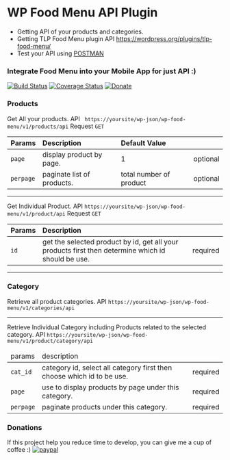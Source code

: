 # WP Food Menu API Plugin
- Getting API of your products and categories.
- Getting TLP Food Menu plugin API https://wordpress.org/plugins/tlp-food-menu/
- Test your API using <a href="https://www.getpostman.com/" target="_blank">POSTMAN</a>

### Integrate Food Menu into your Mobile App for just API :)


[![Build Status](http://img.shields.io/travis/badges/badgerbadgerbadger.svg?style=flat-square)](https://travis-ci.org/badges/badgerbadgerbadger) [![Coverage Status](http://img.shields.io/coveralls/badges/badgerbadgerbadger.svg?style=flat-square)](https://coveralls.io/r/badges/badgerbadgerbadger) [![Donate](https://img.shields.io/badge/Donate-PayPal-green.svg)](https://www.paypal.me/jundellagbo)

### Products
Get All your products.
API ``` https://yoursite/wp-json/wp-food-menu/v1/products/api```
Request ```GET```

| Params        | Description                | Default Value           |          |
| ------------- |:---------------------------|:------------------------| --------:|
| ```page```    | display product by page.   | 1                       | optional |
| ```perpage``` | paginate list of products. | total number of product | optional |

---
Get Individual Product.</i>
API ```https://yoursite/wp-json/wp-food-menu/v1/product/api```
Request ```GET```

| Params        | Description                                                                                        |          |
| ------------- |:---------------------------------------------------------------------------------------------------|----------|
| ```id```      | get the selected product by id, get all your products first then determine which id should be use. | required |

---

### Category

Retrieve all product categories.
API ```https://yoursite/wp-json/wp-food-menu/v1/categories/api```

---

Retrieve Individual Category including Products related to the selected category.
API ```https://yoursite/wp-json/wp-food-menu/v1/product/category/api```
<table>
    <thead>
        <tr>
            <td>params</td>
            <td>description</td>
            <td></td>
        </tr>
    </thead>
    <tbody>
        <tr>
            <td><code>cat_id</code></td>
            <td>category id, select all category first then choose which id to be use.</td>
            <td>required</td>
        </tr>
        <tr>
            <td><code>page</code></td>
            <td>use to display products by page under this category.</td>
            <td>required</td>
        </tr>
        <tr>
            <td><code>perpage</code></td>
            <td>paginate products under this category.</td>
            <td>required</td>
        </tr>
    </tbody>
</table>

### Donations
If this project help you reduce time to develop, you can give me a cup of coffee :) 
[![paypal](https://www.paypalobjects.com/en_US/i/btn/btn_donateCC_LG.gif)](https://www.paypal.me/jundellagbo)
